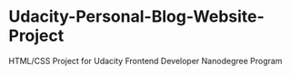 # Udacity-Personal-Blog-Website-Project
HTML/CSS Project for Udacity Frontend Developer Nanodegree Program
